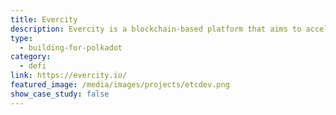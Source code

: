 ```yaml
---
title: Evercity
description: Evercity is a blockchain-based platform that aims to accelerate finance flows into projects & innovations needed to attain UN 2030 Agenda.
type:
  - building-for-polkadot
category:
  - defi
link: https://evercity.io/
featured_image: /media/images/projects/etcdev.png
show_case_study: false
---
```

